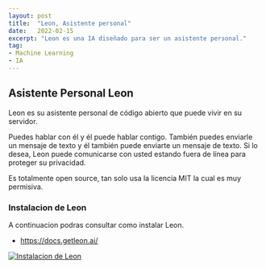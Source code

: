 ```yaml
---
layout: post
title:  "Leon, Asistente personal"
date:   2022-02-15
excerpt: "Leon es una IA diseñado para ser un asistente personal."
tag:
- Machine Learning 
- IA
---
```


## Asistente Personal Leon
Leon es su asistente personal de código abierto que puede vivir en su servidor.

Puedes hablar con él y él puede hablar contigo.
También puedes enviarle un mensaje de texto y él también puede enviarte un mensaje de texto. Si lo desea, Leon puede comunicarse con usted estando fuera de línea para proteger su privacidad.

Es totalmente open source, tan solo usa la licencia MIT la cual es muy permisiva.

### Instalacion de Leon
A continuacion podras consultar como instalar Leon.
* <a href="https://docs.getleon.ai/">https://docs.getleon.ai/</a>

<a href="{{ site.url }}/images/LeonIA.png"><img src="{{ site.url }}/images/LeonIA.png" alt="Instalacion de Leon"></a>  

